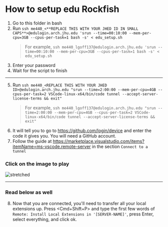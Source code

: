 # How to setup edu Rockfish

1. Go to this folder in bash
2. Run `ssh me440_<**REPLACE THIS WITH YOUR JHED ID IN SMALL CAPS**>@edulogin.arch.jhu.edu 'srun --time=00:10:00 --mem-per-cpu=3GB --cpus-per-task=1 bash -s' < edu_setup.sh`
    > For example, `ssh me440_lgoff137@edulogin.arch.jhu.edu 'srun --time=00:10:00 --mem-per-cpu=3GB --cpus-per-task=1 bash -s' < edu_setup.sh`
4. Enter your password
5. Wait for the script to finish

---

5. Run `ssh me440_<REPLACE THIS WITH YOUR JHED ID>@edulogin.arch.jhu.edu "srun --time=2:00:00 --mem-per-cpu=4GB --cpus-per-task=2 VSCode-linux-x64/bin/code tunnel --accept-server-license-terms && exit"`
    > For example, `ssh me440_lgoff137@edulogin.arch.jhu.edu "srun --time=2:00:00 --mem-per-cpu=4GB --cpus-per-task=2 VSCode-linux-x64/bin/code tunnel --accept-server-license-terms && exit"`
7. It will tell you to go to <https://github.com/login/device> and enter the code it gives you. You will need a GitHub account.
8. Follow the guide at <https://marketplace.visualstudio.com/items?itemName=ms-vscode.remote-server> in the section `Connect to a tunnel`

### Click on the image to play

![stretched](https://github.com/gofflab/quant_mol_neuro_2023/assets/34997334/e83b3259-34ab-4a93-81b5-add9a847886c)

---

### Read below as well

8. Now that you are connected, you'll need to transfer all your local extensions up. Press <Cmd+Shift+P> and type the first few words of `Remote: Install Local Extensions in '[SERVER-NAME]'`, press Enter, select everything, and click ok.
